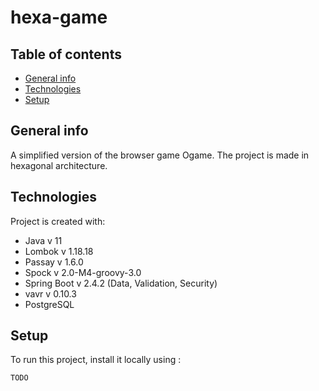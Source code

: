 # hexa-game
## Table of contents
* [General info](#general-info)
* [Technologies](#technologies)
* [Setup](#setup)

## General info
A simplified version of the browser game Ogame. The project is made in hexagonal architecture.
	
## Technologies
Project is created with:
* Java v 11
* Lombok v 1.18.18
* Passay v 1.6.0
* Spock v 2.0-M4-groovy-3.0
* Spring Boot v 2.4.2 (Data, Validation, Security)
* vavr v 0.10.3
* PostgreSQL 
	
## Setup
To run this project, install it locally using :

```
TODO
```
